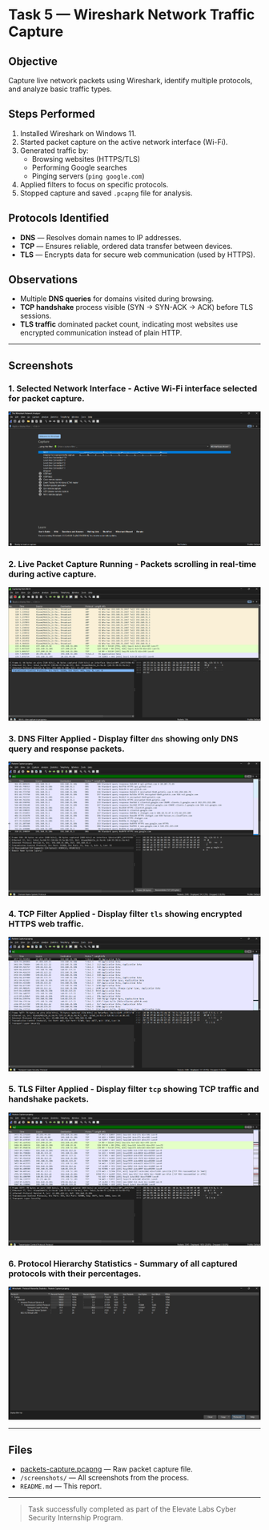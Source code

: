 # Task 5 — Wireshark Network Traffic Capture

## Objective
Capture live network packets using Wireshark, identify multiple protocols, and analyze basic traffic types.

## Steps Performed
1. Installed Wireshark on Windows 11.
2. Started packet capture on the active network interface (Wi-Fi).
3. Generated traffic by:
   - Browsing websites (HTTPS/TLS)
   - Performing Google searches
   - Pinging servers (`ping google.com`)
4. Applied filters to focus on specific protocols.
5. Stopped capture and saved `.pcapng` file for analysis.

## Protocols Identified
- **DNS** — Resolves domain names to IP addresses.
- **TCP** — Ensures reliable, ordered data transfer between devices.
- **TLS** — Encrypts data for secure web communication (used by HTTPS).

## Observations
- Multiple **DNS queries** for domains visited during browsing.
- **TCP handshake** process visible (SYN → SYN-ACK → ACK) before TLS sessions.
- **TLS traffic** dominated packet count, indicating most websites use encrypted communication instead of plain HTTP.

---

## Screenshots

### 1. Selected Network Interface - Active Wi-Fi interface selected for packet capture.

![Selected Interface](./screenshots/1-interfaces.png)  

### 2. Live Packet Capture Running - Packets scrolling in real-time during active capture.
![Live Capture](./screenshots/2-live-capture.png)  

### 3. DNS Filter Applied - Display filter `dns` showing only DNS query and response packets.
![DNS Filter](./screenshots/3-dns-filter.png)  

### 4. TCP Filter Applied - Display filter `tls` showing encrypted HTTPS web traffic.
![TCP Filter](./screenshots/4-tls-filter.png)  

### 5. TLS Filter Applied - Display filter `tcp` showing TCP traffic and handshake packets.
![TLS Filter](./screenshots/5-tcp-filter.png)  

### 6. Protocol Hierarchy Statistics - Summary of all captured protocols with their percentages.
![Protocol Hierarchy](./screenshots/6-protocol-hierarchy.png)  

---

## Files
- [packets-capture.pcapng](./packets-capture.pcapng) — Raw packet capture file.
- `/screenshots/` — All screenshots from the process.
- `README.md` — This report.

---

> Task successfully completed as part of the Elevate Labs Cyber Security Internship Program.
